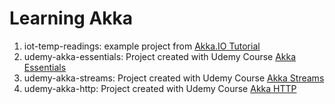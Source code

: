 # Learning Akka

1. iot-temp-readings: example project from [Akka.IO Tutorial](https://doc.akka.io/docs/akka/current/guide/tutorial.html)
2. udemy-akka-essentials: Project created with Udemy Course [Akka Essentials](https://www.udemy.com/akka-essentials)
3. udemy-akka-streams: Project created with Udemy Course [Akka Streams](https://www.udemy.com/akka-streams)
4. udemy-akka-http: Project created with Udemy Course [Akka HTTP](https://www.udemy.com/akka-http/)
